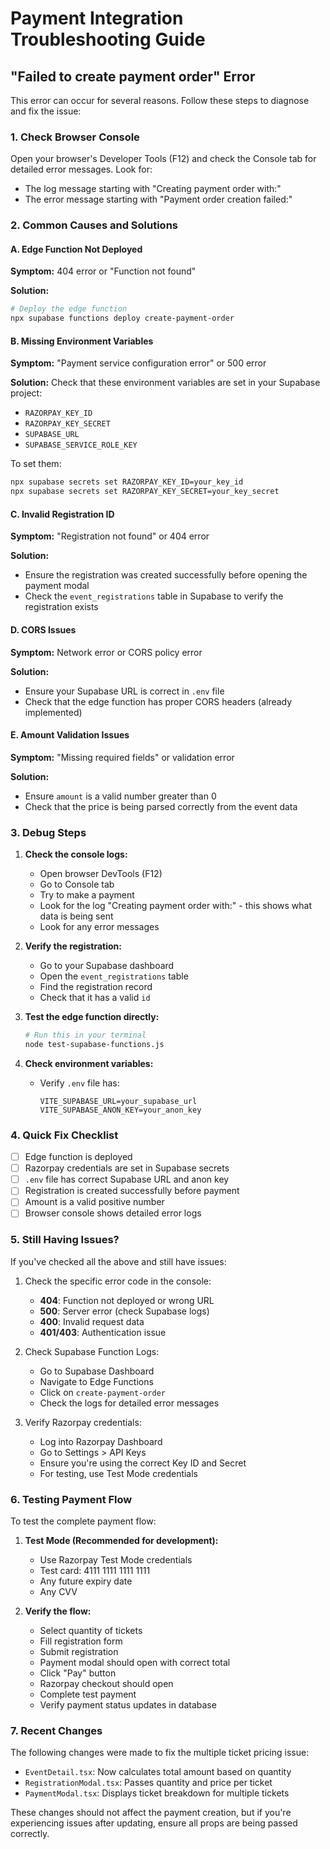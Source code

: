 # Payment Integration Troubleshooting Guide

## "Failed to create payment order" Error

This error can occur for several reasons. Follow these steps to diagnose and fix the issue:

### 1. Check Browser Console
Open your browser's Developer Tools (F12) and check the Console tab for detailed error messages. Look for:
- The log message starting with "Creating payment order with:"
- The error message starting with "Payment order creation failed:"

### 2. Common Causes and Solutions

#### A. Edge Function Not Deployed
**Symptom:** 404 error or "Function not found"

**Solution:**
```bash
# Deploy the edge function
npx supabase functions deploy create-payment-order
```

#### B. Missing Environment Variables
**Symptom:** "Payment service configuration error" or 500 error

**Solution:**
Check that these environment variables are set in your Supabase project:
- `RAZORPAY_KEY_ID`
- `RAZORPAY_KEY_SECRET`
- `SUPABASE_URL`
- `SUPABASE_SERVICE_ROLE_KEY`

To set them:
```bash
npx supabase secrets set RAZORPAY_KEY_ID=your_key_id
npx supabase secrets set RAZORPAY_KEY_SECRET=your_key_secret
```

#### C. Invalid Registration ID
**Symptom:** "Registration not found" or 404 error

**Solution:**
- Ensure the registration was created successfully before opening the payment modal
- Check the `event_registrations` table in Supabase to verify the registration exists

#### D. CORS Issues
**Symptom:** Network error or CORS policy error

**Solution:**
- Ensure your Supabase URL is correct in `.env` file
- Check that the edge function has proper CORS headers (already implemented)

#### E. Amount Validation Issues
**Symptom:** "Missing required fields" or validation error

**Solution:**
- Ensure `amount` is a valid number greater than 0
- Check that the price is being parsed correctly from the event data

### 3. Debug Steps

1. **Check the console logs:**
   - Open browser DevTools (F12)
   - Go to Console tab
   - Try to make a payment
   - Look for the log "Creating payment order with:" - this shows what data is being sent
   - Look for any error messages

2. **Verify the registration:**
   - Go to your Supabase dashboard
   - Open the `event_registrations` table
   - Find the registration record
   - Check that it has a valid `id`

3. **Test the edge function directly:**
   ```bash
   # Run this in your terminal
   node test-supabase-functions.js
   ```

4. **Check environment variables:**
   - Verify `.env` file has:
     ```
     VITE_SUPABASE_URL=your_supabase_url
     VITE_SUPABASE_ANON_KEY=your_anon_key
     ```

### 4. Quick Fix Checklist

- [ ] Edge function is deployed
- [ ] Razorpay credentials are set in Supabase secrets
- [ ] `.env` file has correct Supabase URL and anon key
- [ ] Registration is created successfully before payment
- [ ] Amount is a valid positive number
- [ ] Browser console shows detailed error logs

### 5. Still Having Issues?

If you've checked all the above and still have issues:

1. Check the specific error code in the console:
   - **404**: Function not deployed or wrong URL
   - **500**: Server error (check Supabase logs)
   - **400**: Invalid request data
   - **401/403**: Authentication issue

2. Check Supabase Function Logs:
   - Go to Supabase Dashboard
   - Navigate to Edge Functions
   - Click on `create-payment-order`
   - Check the logs for detailed error messages

3. Verify Razorpay credentials:
   - Log into Razorpay Dashboard
   - Go to Settings > API Keys
   - Ensure you're using the correct Key ID and Secret
   - For testing, use Test Mode credentials

### 6. Testing Payment Flow

To test the complete payment flow:

1. **Test Mode (Recommended for development):**
   - Use Razorpay Test Mode credentials
   - Test card: 4111 1111 1111 1111
   - Any future expiry date
   - Any CVV

2. **Verify the flow:**
   - Select quantity of tickets
   - Fill registration form
   - Submit registration
   - Payment modal should open with correct total
   - Click "Pay" button
   - Razorpay checkout should open
   - Complete test payment
   - Verify payment status updates in database

### 7. Recent Changes

The following changes were made to fix the multiple ticket pricing issue:
- `EventDetail.tsx`: Now calculates total amount based on quantity
- `RegistrationModal.tsx`: Passes quantity and price per ticket
- `PaymentModal.tsx`: Displays ticket breakdown for multiple tickets

These changes should not affect the payment creation, but if you're experiencing issues after updating, ensure all props are being passed correctly.
